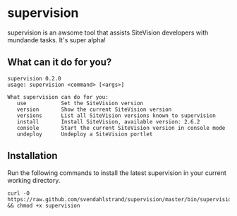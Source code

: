 supervision
===========

supervision is an awsome tool that assists SiteVision developers with mundande tasks. It's super alpha!

What can it do for you?
-----------------------

    supervision 0.2.0
    usage: supervision <command> [<args>]

    What supervision can do for you:
       use           Set the SiteVision version
       version       Show the current SiteVision version
       versions      List all SiteVision versions known to supervision
       install       Install SiteVision, available version: 2.6.2
       console       Start the current SiteVision version in console mode
       undeploy      Undeploy a SiteVision portlet


Installation
------------

Run the following commands to install the latest supervision in your current working directory.

    curl -O https://raw.github.com/svendahlstrand/supervision/master/bin/supervision && chmod +x supervision
